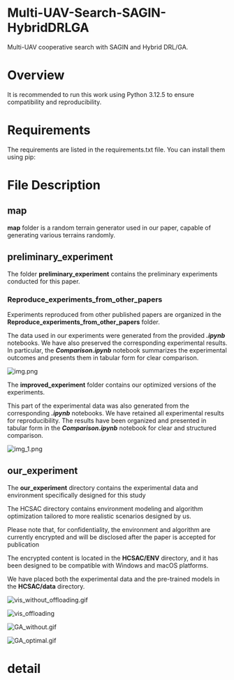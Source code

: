 # Multi-UAV-Search-SAGIN-HybridDRLGA
Multi-UAV cooperative search with SAGIN and Hybrid DRL/GA. 

# Overview

It is recommended to run this work using Python 3.12.5 to ensure compatibility and reproducibility.

# Requirements

The requirements are listed in the requirements.txt file. You can install them using pip:

# File Description

## map

**map** folder is a random terrain generator used in our paper, capable of generating various terrains randomly.

## preliminary_experiment

The folder **preliminary_experiment** contains the preliminary experiments conducted for this paper.

### Reproduce_experiments_from_other_papers 

Experiments reproduced from other published papers are organized in the **Reproduce_experiments_from_other_papers** folder.

The data used in our experiments were generated from the provided **_.ipynb_** notebooks. We have also preserved the corresponding experimental results. 
In particular, the **_Comparison.ipynb_** notebook summarizes the experimental outcomes and presents them in tabular form for clear comparison.

![img.png](pigture/img.png)

The **improved_experiment** folder contains our optimized versions of the experiments.

This part of the experimental data was also generated from the corresponding **_.ipynb_** notebooks. 
We have retained all experimental results for reproducibility. The results have been organized and 
presented in tabular form in the **_Comparison.ipynb_** notebook for clear and structured comparison.

![img_1.png](pigture/img_1.png)

## our_experiment

The **our_experiment** directory contains the experimental data and environment specifically designed for this study

The HCSAC directory contains environment modeling and algorithm optimization tailored to more realistic scenarios designed by us.

Please note that, for confidentiality, the environment and algorithm are currently encrypted and will be disclosed after the paper is accepted for publication

The encrypted content is located in the **HCSAC/ENV** directory, and it has been designed to be compatible with Windows and macOS platforms.

We have placed both the experimental data and the pre-trained models in the **HCSAC/data** directory.


![vis_without_offloading.gif](pigture/vis_without_offloading.gif)

![vis_offloading](pigture/vis_offloading.gif)

![GA_without.gif](pigture/GA_without.gif)

![GA_optimal.gif](pigture/GA_optimal.gif)
# detail

